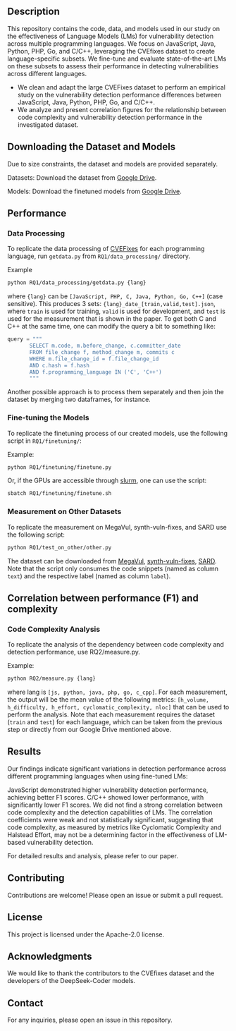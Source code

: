 ## Description
This repository contains the code, data, and models used in our study on the effectiveness of Language Models (LMs) for vulnerability detection across multiple programming languages. We focus on JavaScript, Java, Python, PHP, Go, and C/C++, leveraging the CVEfixes dataset to create language-specific subsets. We fine-tune and evaluate state-of-the-art LMs on these subsets to assess their performance in detecting vulnerabilities across different languages.

- We clean and adapt the large CVEFixes dataset to perform an empirical study on the vulnerability detection performance differences between JavaScript, Java, Python, PHP, Go, and C/C++.
- We analyze and present correlation figures for the relationship between code complexity and vulnerability detection performance in the investigated dataset.

## Downloading the Dataset and Models

Due to size constraints, the dataset and models are provided separately.

Datasets: Download the dataset from [Google Drive](https://drive.google.com/drive/folders/1gef7O2592a5BEdjX_yPz78HTN7-p_Zmo?usp=sharing). 

Models: Download the finetuned models from [Google Drive](https://drive.google.com/drive/folders/1RhyW2CkIvLzsDmIfdmBmYNFhxNQansOv?usp=sharing). 


## Performance 
### Data Processing
To replicate the data processing of [CVEFixes](https://github.com/secureIT-project/CVEfixes) for each programming language, run `getdata.py` from `RQ1/data_processing/` directory.

Example
```bash
python RQ1/data_processing/getdata.py {lang}
```

where `{lang}` can be `[JavaScript, PHP, C, Java, Python, Go, C++]` (case sensitive). This produces 3 sets: `{lang}_date_[train,valid,test].json`, where `train` is used for training, `valid` is used for development, and `test` is used for the measurement that is shown in the paper. To get both C and C++ at the same time, one can modify the query a bit to something like:

```python
query = """
       SELECT m.code, m.before_change, c.committer_date
       FROM file_change f, method_change m, commits c
       WHERE m.file_change_id = f.file_change_id
       AND c.hash = f.hash
       AND f.programming_language IN ('C', 'C++')
       """
```

Another possible approach is to process them separately and then join the dataset by merging two dataframes, for instance. 

### Fine-tuning the Models
To replicate the finetuning process of our created models, use the following script in `RQ1/finetuning/`:

Example:
```bash
python RQ1/finetuning/finetune.py
```

Or, if the GPUs are accessible through [slurm](https://slurm.schedmd.com/slurm.html), one can use the script:

```bash
sbatch RQ1/finetuning/finetune.sh
```

### Measurement on Other Datasets
To replicate the measurement on MegaVul, synth-vuln-fixes, and SARD use the following script:

```bash
python RQ1/test_on_other/other.py
```

The dataset can be downloaded from [MegaVul](https://github.com/Icyrockton/MegaVul), [synth-vuln-fixes](https://huggingface.co/datasets/patched-codes/synth-vuln-fixes), [SARD](https://samate.nist.gov/SARD/test-suites/103). Note that the script only consumes the code snippets (named as column `text`) and the respective label (named as column `label`).

## Correlation between performance (F1) and complexity
### Code Complexity Analysis
To replicate the analysis of the dependency between code complexity and detection performance, use RQ2/measure.py.

Example:
```bash
python RQ2/measure.py {lang}
```

where lang is `[js, python, java, php, go, c_cpp]`. For each measurement, the output will be the mean value of the following metrics: `[h_volume, h_difficulty, h_effort, cyclomatic_complexity, nloc]` that can be used to perform the analysis. Note that each measurement requires the dataset (`train` and `test`) for each language, which can be taken from the previous step or directly from our Google Drive mentioned above.  

## Results
Our findings indicate significant variations in detection performance across different programming languages when using fine-tuned LMs:

JavaScript demonstrated higher vulnerability detection performance, achieving better F1 scores.
C/C++ showed lower performance, with significantly lower F1 scores.
We did not find a strong correlation between code complexity and the detection capabilities of LMs. The correlation coefficients were weak and not statistically significant, suggesting that code complexity, as measured by metrics like Cyclomatic Complexity and Halstead Effort, may not be a determining factor in the effectiveness of LM-based vulnerability detection.

For detailed results and analysis, please refer to our paper.

## Contributing
Contributions are welcome! Please open an issue or submit a pull request.

## License
This project is licensed under the Apache-2.0 license.

## Acknowledgments
We would like to thank the contributors to the CVEfixes dataset and the developers of the DeepSeek-Coder models.

## Contact
For any inquiries, please open an issue in this repository.
